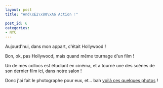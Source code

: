 ```yaml
---
layout: post
title: "And\xE2\x80\xA6 Action !"

post_id: 6
categories:
- NYC
---
```


Aujourd'hui, dans mon appart, c'était Hollywood !

Bon, ok, pas Hollywood, mais quand même tournage d'un film !

Un de mes collocs est étudiant en cinéma, et a tourné une des scènes de son dernier film ici, dans notre salon !

Donc j'ai fait le photographe pour eux, et... bah <a href="http://leppoc.net/Gallery/2007-04-15_andaction">voilà ces quelques photos</a> !
